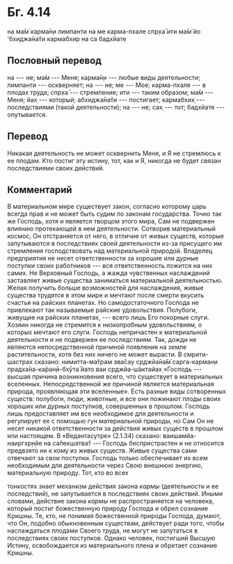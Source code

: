 # Бг. 4.14

на ма̄м̇ карма̄н̣и лимпанти на ме карма-пхале спр̣ха̄ ити ма̄м̇ йо 'бхиджа̄на̄ти
кармабхир на са бадхйате

## Пословный перевод

на --- не; ма̄м --- Меня; карма̄н̣и --- любые виды деятельности; лимпанти
--- оскверняет; на --- не; ме --- Мое; карма-пхале --- в плодах труда;
спр̣ха̄ --- стремление; ити --- таким образом; ма̄м --- Меня; йах̣ ---
который; абхиджа̄на̄ти --- постигает; кармабхих̣ --- последствиями (такой
деятельности); на --- не; сах̣ --- тот; бадхйате --- опутывается.

## Перевод

Никакая деятельность не может осквернить Меня, и Я не стремлюсь к ее
плодам. Кто постиг эту истину, тот, как и Я, никогда не будет связан
последствиями своих действий.

## Комментарий

В материальном мире существует закон, согласно которому царь всегда прав
и не может быть судим по законам государства. Точно так же Господь, хотя
и является творцом этого мира, Сам не подвержен влиянию протекающей в
нем деятельности. Сотворив материальный космос, Он отстраняется от него,
в отличие от живых существ, которые запутываются в последствиях своей
деятельности из-за присущего им стремления господствовать над
материальной природой. Владелец предприятия не несет ответственности за
хорошие или дурные поступки своих работников --- вся ответственность
ложится на них самих. Не Верховный Господь, а жажда чувственных
наслаждений заставляет живые существа заниматься материальной
деятельностью. Желая получить больше возможностей для наслаждения, живые
существа трудятся в этом мире и мечтают после смерти вкусить счастья на
райских планетах. Но самодостаточного Господа не привлекают так
называемые райские удовольствия. Полубоги, живущие на райских планетах,
--- всего лишь Его покорные слуги. Хозяин никогда не стремится к
низкопробным удовольствиям, о которых мечтают его слуги. Господь
непричастен к материальной деятельности и не подвержен ее последствиям.
Так, дожди не являются непосредственной причиной появления на земле
растительности, хотя без них ничего не может вырасти. В смрити-шастрах
сказано: нимитта-ма̄трам эва̄сау ср̣джйа̄на̄м̇ сарга-карман̣и
прадха̄на-ка̄ран̣ӣ-бхӯта̄ йато ваи ср̣джйа-ш́актайах̣ «Господь --- высшая
причина возникновения всего, что существует в материальных вселенных.
Непосредственной же причиной является материальная природа, проявляющая
эти вселенные». Есть разные виды сотворенных существ: полубоги, люди,
животные, и все они пожинают плоды своих хороших или дурных поступков,
совершенных в прошлом. Господь лишь предоставляет им все необходимое для
деятельности и регулирует ее с помощью гун материальной природы, но Сам
Он не несет никакой ответственности за действия живых существ в прошлом
или настоящем. В «Ведантасутре» (2.1.34) сказано: ваишамйа-наиргхр̣н̣йе на
са̄пекшатва̄т --- Господь беспристрастен и не относится предвзято ни к
кому из живых существ. Живые существа сами отвечают за свои поступки.
Господь только обеспечивает их всем необходимым для деятельности через
Свою внешнюю энергию, материальную природу. Тот, кто во всех

тонкостях знает механизм действия закона *кармы* (деятельности и ее
последствий), не запутывается в последствиях своих действий. Иными
словами, действие закона *кармы* не распространяется на человека,
который постиг божественную природу Господа и обрел сознание Кришны. Те,
кто, не понимая божественной природы Господа, думают, что Он, подобно
обыкновенным существам, действует ради того, чтобы наслаждаться плодами
Своего труда, не могут не запутаться в последствиях своих поступков.
Однако человек, постигший Высшую Истину, освобождается из материального
плена и обретает сознание Кришны.
